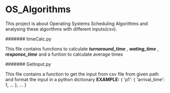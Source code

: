 # OS_Algorithms

This project is about Operating Systems Scheduling Algorithms and analysing these algorithms with different inputs(csv).

####### timeCalc.py

This file contains functions to calculate ***turnaround_time*** , ***wating_time*** , ***response_time*** and a funtion to calculate average times

####### GetInput.py

This file contains a function  to get the input from csv file from given path and format the input in a python dictionary
**EXAMPLE:**
{
  'p1': {
      'arrival_time': 1,
      ...
   },
   ...
}
